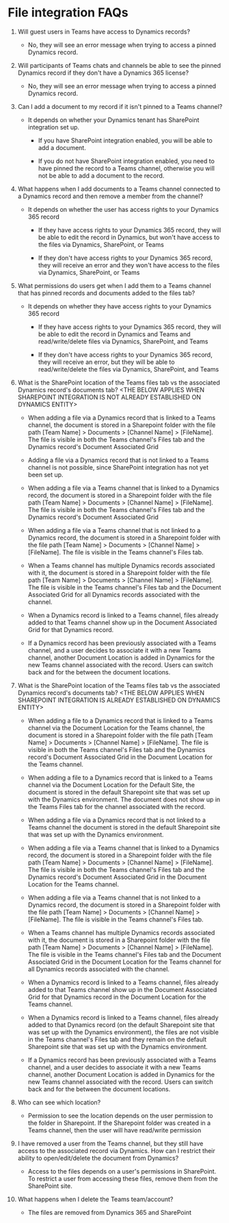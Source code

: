 ﻿---
title: 
description: 
ms.date: 03/31/2021
ms.topic: article
ms.service: crm-online
author: mduelae
ms.author: mkaur
manager: kvivek
---

# File integration FAQs

1.  Will guest users in Teams have access to Dynamics records?

    -   No, they will see an error message when trying to access a
        pinned Dynamics record.

2.  Will participants of Teams chats and channels be able to see the
    pinned Dynamics record if they don't have a Dynamics 365 license?

    -   No, they will see an error message when trying to access a
        pinned Dynamics record.

3.  Can I add a document to my record if it isn't pinned to a Teams
    channel?

    -   It depends on whether your Dynamics tenant has SharePoint
        integration set up.

        -   If you have SharePoint integration enabled, you will be able
            to add a document.

        -   If you do not have SharePoint integration enabled, you need
            to have pinned the record to a Teams channel, otherwise you
            will not be able to add a document to the record.

4.  What happens when I add documents to a Teams channel connected to a
    Dynamics record and then remove a member from the channel?

    -   It depends on whether the user has access rights to your
        Dynamics 365 record

        -   If they have access rights to your Dynamics 365 record, they
            will be able to edit the record in Dynamics, but won't have
            access to the files via Dynamics, SharePoint, or Teams

        -   If they don't have access rights to your Dynamics 365
            record, they will receive an error and they won't have
            access to the files via Dynamics, SharePoint, or Teams

5.  What permissions do users get when I add them to a Teams channel
    that has pinned records and documents added to the files tab?

    -   It depends on whether they have access rights to your Dynamics
        365 record

        -   If they have access rights to your Dynamics 365 record, they
            will be able to edit the record in Dynamics and Teams and
            read/write/delete files via Dynamics, SharePoint, and Teams

        -   If they don't have access rights to your Dynamics 365
            record, they will receive an error, but they will be able to
            read/write/delete the files via Dynamics, SharePoint, and
            Teams

6.  What is the SharePoint location of the Teams files tab vs the
    associated Dynamics record's documents tab? &lt;THE BELOW APPLIES
    WHEN SHAREPOINT INTEGRATION IS NOT ALREADY ESTABLISHED ON DYNAMICS
    ENTITY&gt;

    -   When adding a file via a Dynamics record that is linked to a
        Teams channel, the document is stored in a Sharepoint folder
        with the file path \[Team Name\] &gt; Documents &gt; \[Channel
        Name\] &gt; \[FileName\]. The file is visible in both the Teams
        channel's Files tab and the Dynamics record's Document
        Associated Grid

    -   Adding a file via a Dynamics record that is not linked to a
        Teams channel is not possible, since SharePoint integration has
        not yet been set up.

    -   When adding a file via a Teams channel that is linked to a
        Dynamics record, the document is stored in a Sharepoint folder
        with the file path \[Team Name\] &gt; Documents &gt; \[Channel
        Name\] &gt; \[FileName\]. The file is visible in both the Teams
        channel's Files tab and the Dynamics record's Document
        Associated Grid

    -   When adding a file via a Teams channel that is not linked to a
        Dynamics record, the document is stored in a Sharepoint folder
        with the file path \[Team Name\] &gt; Documents &gt; \[Channel
        Name\] &gt; \[FileName\]. The file is visible in the Teams
        channel's Files tab.

    -   When a Teams channel has multiple Dynamics records associated
        with it, the document is stored in a Sharepoint folder with the
        file path \[Team Name\] &gt; Documents &gt; \[Channel
        Name\] &gt; \[FileName\]. The file is visible in the Teams
        channel's Files tab and the Document Associated Grid for all
        Dynamics records associated with the channel.

    -   When a Dynamics record is linked to a Teams channel, files
        already added to that Teams channel show up in the Document
        Associated Grid for that Dynamics record.

    -   If a Dynamics record has been previously associated with a Teams
        channel, and a user decides to associate it with a new Teams
        channel, another Document Location is added in Dynamics for the
        new Teams channel associated with the record. Users can switch
        back and for the between the document locations.

7.  What is the SharePoint location of the Teams files tab vs the
    associated Dynamics record's documents tab? &lt;THE BELOW APPLIES
    WHEN SHAREPOINT INTEGRATION IS ALREADY ESTABLISHED ON DYNAMICS
    ENTITY&gt;

    -   When adding a file to a Dynamics record that is linked to a
        Teams channel via the Document Location for the Teams channel,
        the document is stored in a Sharepoint folder with the file path
        \[Team Name\] &gt; Documents &gt; \[Channel Name\] &gt;
        \[FileName\]. The file is visible in both the Teams channel's
        Files tab and the Dynamics record's Document Associated Grid in
        the Document Location for the Teams channel.

    -   When adding a file to a Dynamics record that is linked to a
        Teams channel via the Document Location for the Default Site,
        the document is stored in the default Sharepoint site that was
        set up with the Dynamics environment. The document does not show
        up in the Teams Files tab for the channel associated with the
        record.

    -   When adding a file via a Dynamics record that is not linked to a
        Teams channel the document is stored in the default Sharepoint
        site that was set up with the Dynamics environment.

    -   When adding a file via a Teams channel that is linked to a
        Dynamics record, the document is stored in a Sharepoint folder
        with the file path \[Team Name\] &gt; Documents &gt; \[Channel
        Name\] &gt; \[FileName\]. The file is visible in both the Teams
        channel's Files tab and the Dynamics record's Document
        Associated Grid in the Document Location for the Teams channel.

    -   When adding a file via a Teams channel that is not linked to a
        Dynamics record, the document is stored in a Sharepoint folder
        with the file path \[Team Name\] &gt; Documents &gt; \[Channel
        Name\] &gt; \[FileName\]. The file is visible in the Teams
        channel's Files tab.

    -   When a Teams channel has multiple Dynamics records associated
        with it, the document is stored in a Sharepoint folder with the
        file path \[Team Name\] &gt; Documents &gt; \[Channel
        Name\] &gt; \[FileName\]. The file is visible in the Teams
        channel's Files tab and the Document Associated Grid in the
        Document Location for the Teams channel for all Dynamics records
        associated with the channel.

    -   When a Dynamics record is linked to a Teams channel, files
        already added to that Teams channel show up in the Document
        Associated Grid for that Dynamics record in the Document
        Location for the Teams channel.

    -   When a Dynamics record is linked to a Teams channel, files
        already added to that Dynamics record (on the default Sharepoint
        site that was set up with the Dynamics environment), the files
        are not visible in the Teams channel's Files tab and they remain
        on the default Sharepoint site that was set up with the Dynamics
        environment.

    -   If a Dynamics record has been previously associated with a Teams
        channel, and a user decides to associate it with a new Teams
        channel, another Document Location is added in Dynamics for the
        new Teams channel associated with the record. Users can switch
        back and for the between the document locations.

8.  Who can see which location?

    -   Permission to see the location depends on the user permission to
        the folder in Sharepoint. If the Sharepoint folder was created
        in a Teams channel, then the user will have read/write
        permission

9.  I have removed a user from the Teams channel, but they still have
    access to the associated record via Dynamics. How can I restrict
    their ability to open/edit/delete the document from Dynamics?

    -   Access to the files depends on a user's permissions in
        SharePoint. To restrict a user from accessing these files,
        remove them from the SharePoint site.

10. What happens when I delete the Teams team/account?

    -   The files are removed from Dynamics 365 and SharePoint



